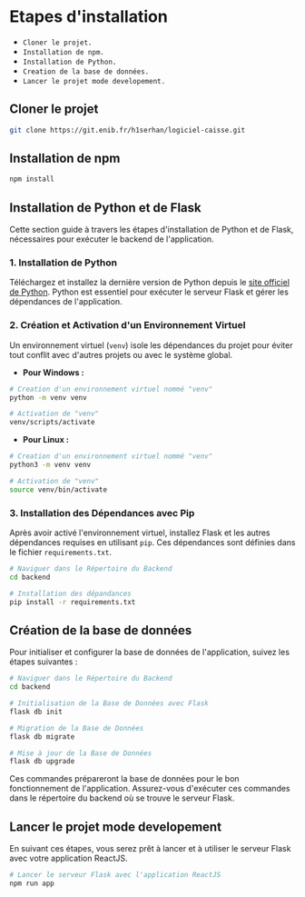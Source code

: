 # Etapes d'installation

* `Cloner le projet.`
* `Installation de npm.`
* `Installation de Python.`
* `Creation de la base de données.`
* `Lancer le projet mode developement.`

## Cloner le projet
```bash
git clone https://git.enib.fr/h1serhan/logiciel-caisse.git
```

## Installation de npm
```bash
npm install
```

## Installation de Python et de Flask

Cette section guide à travers les étapes d'installation de Python et de Flask, nécessaires pour exécuter le backend de l'application.

### 1. Installation de Python
Téléchargez et installez la dernière version de Python depuis le [site officiel de Python](https://www.python.org/downloads/). Python est essentiel pour exécuter le serveur Flask et gérer les dépendances de l'application.

### 2. Création et Activation d'un Environnement Virtuel
Un environnement virtuel (`venv`) isole les dépendances du projet pour éviter tout conflit avec d'autres projets ou avec le système global.

- **Pour Windows :**
```bash
# Creation d'un environnement virtuel nommé "venv"
python -m venv venv

# Activation de "venv"
venv/scripts/activate
```

- **Pour Linux :**
```bash
# Creation d'un environnement virtuel nommé "venv"
python3 -m venv venv

# Activation de "venv"
source venv/bin/activate
```

### 3. Installation des Dépendances avec Pip
Après avoir activé l'environnement virtuel, installez Flask et les autres dépendances requises en utilisant `pip`. Ces dépendances sont définies dans le fichier `requirements.txt`.
```bash
# Naviguer dans le Répertoire du Backend
cd backend

# Installation des dépandances
pip install -r requirements.txt
```

## Création de la base de données
Pour initialiser et configurer la base de données de l'application, suivez les étapes suivantes :

```bash
# Naviguer dans le Répertoire du Backend
cd backend

# Initialisation de la Base de Données avec Flask
flask db init

# Migration de la Base de Données
flask db migrate

# Mise à jour de la Base de Données
flask db upgrade
```
Ces commandes prépareront la base de données pour le bon fonctionnement de l'application. Assurez-vous d'exécuter ces commandes dans le répertoire du backend où se trouve le serveur Flask.

## Lancer le projet mode developement
En suivant ces étapes, vous serez prêt à lancer et à utiliser le serveur Flask avec votre application ReactJS.
```bash
# Lancer le serveur Flask avec l'application ReactJS
npm run app
```